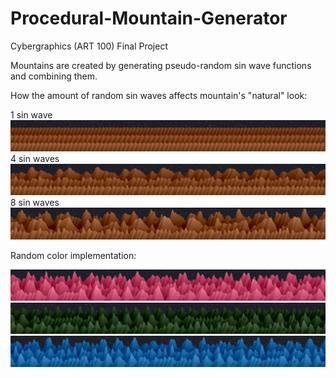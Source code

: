 # Procedural-Mountain-Generator
Cybergraphics (ART 100) Final Project

Mountains are created by generating pseudo-random sin wave functions and combining them.

How the amount of random sin waves affects mountain's "natural" look:

1 sin wave
<img src="/Outputs/one_sin.png"/>
4 sin waves
<img src="/Outputs/four_sin.png"/>
8 sin waves
<img src="/Outputs/eight_sin.png"/>

Random color implementation:

<img src="/Finals/seed70.png"/>
<img src="/Finals/seed51.png"/>
<img src="/Finals/seed72.png"/>